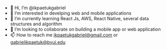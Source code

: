 - 👋 Hi, I’m @ikpaetukgabriel
- 👀 I’m interested in develping web and mobile applications
- 🌱 I’m currently learning React Js, AWS, React Native, several data structures and algorithm
- 💞️ I’m looking to collaborate on building a mobile app or web application
- 📫 How to reach me ikpaetukgabriel@gmail.com or gabrielikpaetuk@byui.edu

<!---
ikpaetukgabriel/ikpaetukgabriel is a ✨ special ✨ repository because its `README.md` (this file) appears on your GitHub profile.
You can click the Preview link to take a look at your changes.
--->
